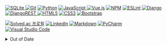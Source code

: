 <a href="https://www.sqlite.org/" target="_blank" rel="noreferrer"> ![SQLite](https://img.shields.io/badge/sqlite-%2307405e.svg?\logo=sqlite&logoColor=white)
<a href="https://git-scm.com/" target="_blank" rel="noreferrer"> ![Git](https://img.shields.io/badge/git-%23F05033.svg?logo=git&logoColor=white)</a>
<a href="https://www.python.org" target="_blank" rel="noreferrer"> ![Python](https://img.shields.io/badge/python-3670A0?&logo=python&logoColor=ffdd54)</a>
<a href="https://developer.mozilla.org/ko/docs/Web/JavaScript" target="_blank" rel="noreferrer"> ![JavaScript](https://img.shields.io/badge/javascript-%23323330.svg?logo=javascript&logoColor=%23F7DF1E)
<a href="https://v2.vuejs.org/" target="_blank" rel="noreferrer"> ![Vue.js](https://img.shields.io/badge/vuejs-%2335495e.svg?logo=vuedotjs&logoColor=%234FC08D)</a>
<a href="https://www.npmjs.com/" target="_blank" rel="noreferrer"> ![NPM](https://img.shields.io/badge/NPM-%23000000.svg?logo=npm&logoColor=white)</a>
<a href="[https://www.npmjs.com/](https://eslint.org/)" target="_blank" rel="noreferrer"> ![ESLint](https://img.shields.io/badge/ESLint-4B3263?logo=eslint&logoColor=white)</a>
<a href="https://www.djangoproject.com/" target="_blank" rel="noreferrer"> ![Django](https://img.shields.io/badge/django-%23092E20.svg?logo=django&logoColor=white)
<a href="https://www.django-rest-framework.org/" target="_blank" rel="noreferrer"> ![DjangoREST](https://img.shields.io/badge/DJANGO-REST-ff1709?logo=django&logoColor=white&color=ff1709&labelColor=gray)
<a href="https://www.w3.org/html/" target="_blank" rel="noreferrer"> ![HTML5](https://img.shields.io/badge/html5-%23E34F26.svg?logo=html5&logoColor=white)</a>
<a href="https://www.w3schools.com/css/" target="_blank" rel="noreferrer"> ![CSS3](https://img.shields.io/badge/css3-%231572B6.svg?logo=css3&logoColor=white)</a>
<a href="https://getbootstrap.com" target="_blank" rel="noreferrer"> ![Bootstrap](https://img.shields.io/badge/bootstrap-%23563D7C.svg?logo=bootstrap&logoColor=white)
</a>


[![Solved.ac
프로필](http://mazassumnida.wtf/api/mini/generate_badge?boj=kimsixsue)](https://solved.ac/kimsixsue) <a href="https://www.linkedin.com/in/kimsixsue/" target="blank"> ![LinkedIn](https://img.shields.io/badge/linkedin-%230077B5.svg?logo=linkedin&logoColor=white)</a>
<a href="https://daringfireball.net/projects/markdown/" target="_blank" rel="noreferrer"> ![Markdown](https://img.shields.io/badge/markdown-%23000000.svg?logo=markdown&logoColor=white)</a>
<a href="https://www.jetbrains.com/pycharm/" target="_blank" rel="noreferrer"> ![PyCharm](https://img.shields.io/badge/pycharm-143?logo=pycharm&logoColor=black&color=black&labelColor=green)</a>
<a href="https://code.visualstudio.com/" target="_blank" rel="noreferrer">![Visual Studio Code](https://img.shields.io/badge/Visual%20Studio%20Code-0078d7.svg?logo=visual-studio-code&logoColor=white)</a>

<details>
<summary>Out of Date</summary>

2021-11 <a href="https://en.cppreference.com/w/" target="_blank" rel="noreferrer">![C](https://img.shields.io/badge/c-%2300599C.svg?logo=c&logoColor=white)</a> <a href="https://www.java.com/" target="_blank" rel="noreferrer">![Java](https://img.shields.io/badge/java-%23ED8B00.svg?logo=java&logoColor=white)</a>


2021-08 <a href="https://www.microsoft.com/microsoft-365/access" target="_blank" rel="noreferrer">![Microsoft Access](https://img.shields.io/badge/Microsoft_Access-A4373A?logo=microsoft-access&logoColor=white)</a> <a href="https://www.microsoft.com/microsoft-365/excel" target="_blank" rel="noreferrer">![Microsoft Excel](https://img.shields.io/badge/Microsoft_Excel-217346?logo=microsoft-excel&logoColor=white)</a> <a href="https://www.microsoft.com/microsoft-365/powerpoint" target="_blank" rel="noreferrer">![Microsoft PowerPoint](https://img.shields.io/badge/Microsoft_PowerPoint-B7472A?logo=microsoft-powerpoint&logoColor=white)</a>

2020-12 <a href="https://aws.amazon.com/" target="_blank" rel="noreferrer">![AWS](https://img.shields.io/badge/AWS-%23FF9900.svg?logo=amazon-aws&logoColor=white)</a> <a href="https://cloud.google.com/dialogflow" target="_blank" rel="noreeferrer">![Google Cloud](https://img.shields.io/badge/GoogleCloud-%234285F4.svg?logo=google-cloud&logoColor=white)</a>

2020-11 <a href="https://matplotlib.org/" target="_blank" rel="noreferrer">![Matplotlib](https://img.shields.io/badge/Matplotlib-%23ffffff.svg?logo=Matplotlib&logoColor=black)</a>

2020-09 <a href="https://www.r-project.org/" target="_blank" rel="noreferrer">![R](https://img.shields.io/badge/r-%23276DC3.svg?logo=r&logoColor=white)</a>

2020-06 [TextMining Project](./textmining_final_report.pdf) [pyTextMiner](https://github.com/MinSong2/pyTextMiner) <a href="https://keras.io/" target="_blank" rel="noreferrer">![Keras](https://img.shields.io/badge/Keras-%23D00000.svg?logo=Keras&logoColor=white)</a> <a href="https://numpy.org/" target="_blank" rel="noreferrer">![NumPy](https://img.shields.io/badge/numpy-%23013243.svg?logo=numpy&logoColor=white)</a> <a href="https://pandas.pydata.org/" target="_blank" rel="noreferrer">![Pandas](https://img.shields.io/badge/pandas-%23150458.svg?logo=pandas&logoColor=white)</a> <a href="https://pytorch.org/" target="_blank" rel="noreferrer">![PyTorch](https://img.shields.io/badge/PyTorch-%23EE4C2C.svg?logo=PyTorch&logoColor=white)</a> <a href="https://scikit-learn.org/" target="_blank" rel="noreferrer">![scikit-learn](https://img.shields.io/badge/scikit--learn-%23F7931E.svg?logo=scikit-learn&logoColor=white)</a> <a href="https://scipy.org/" target="_blank" rel="noreferrer">![SciPy](https://img.shields.io/badge/SciPy-%230C55A5.svg?logo=scipy&logoColor=%white)</a> <a href="https://www.selenium.dev/" target="_blank" rel="noreferrer">![Selenium](https://img.shields.io/badge/-selenium-%43B02A?logo=selenium&logoColor=white)</a> <a href="https://www.tensorflow.org/" target="_blank" rel="noreferrer">![TensorFlow](https://img.shields.io/badge/TensorFlow-%23FF6F00.svg?logo=TensorFlow&logoColor=white)</a>

2019-12 [InformationSystemsAnalysis Project](./information_systems_analysis.pdf)

2019-02 <a href="https://www.microsoft.com/microsoft-365/word" target="_blank" rel="noreeferrer">![Microsoft Word](https://img.shields.io/badge/Microsoft_Word-2B579A?logo=microsoft-word&logoColor=white)</a>

2016-12 <a href="https://www.eclipse.org/" target="_blank" rel="noreferrer">
![Eclipse](https://img.shields.io/badge/Eclipse-FE7A16.svg?logo=Eclipse&logoColor=white)</a> <a href="https://www.notepad-plus-plus.org/" target="_blank" rel="noreferrer">![Notepad++](https://img.shields.io/badge/Notepad++-90E59A.svg?logo=notepad%2b%2b&logoColor=black)</a>

2016-05 <a href="https://ko.wikipedia.org/wiki/구글%2B" target="_blank" rel="noreeferrer">![Wikipedia](https://img.shields.io/badge/Wikipedia-%23000000.svg?logo=wikipedia&logoColor=white)</a>

</details>

